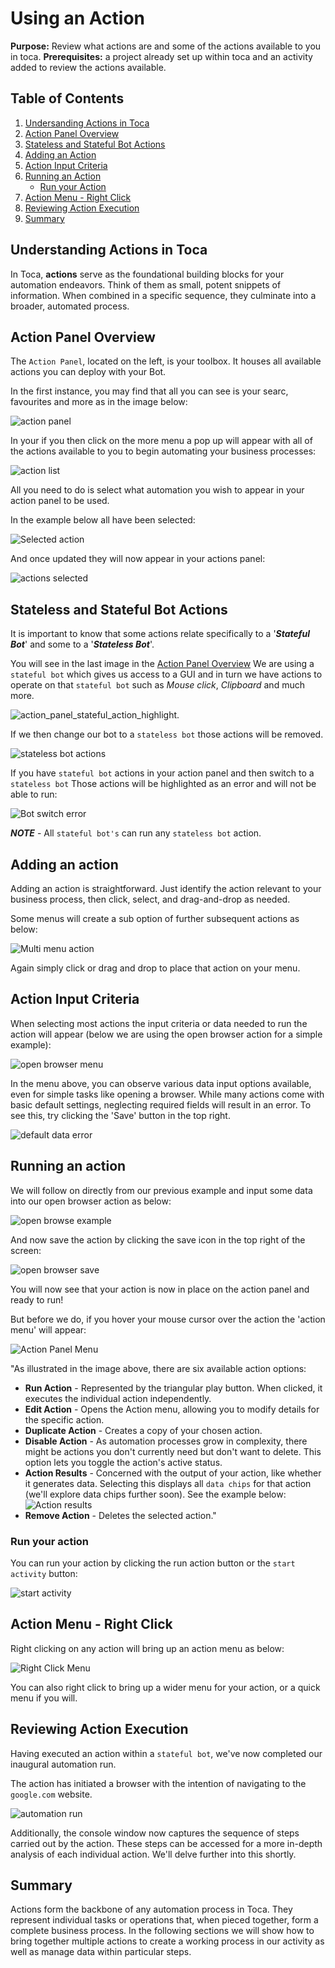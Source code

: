 # Using an Action

**Purpose:** Review what actions are and some of the actions available to you in toca.
**Prerequisites:** a project already set up within toca and an activity added to review the actions available.

## Table of Contents

1. [Undersanding Actions in Toca](#understanding-actions-in-toca)
2. [Action Panel Overview](#action-panel-overview)
3. [Stateless and Stateful Bot Actions](#stateless-and-stateful-bot-actions)
4. [Adding an Action](#adding-an-action)
5. [Action Input Criteria](#action-input-criteria)
6. [Running an Action](#running-an-action)
    * [Run your Action](#run-your-action)
7. [Action Menu - Right Click](#action-menu---right-click)
8. [Reviewing Action Execution](#reviewing-action-execution)
9. [Summary](#summary)

## Understanding Actions in Toca

In Toca, **actions** serve as the foundational building blocks for your automation endeavors. Think of them as small, potent snippets of information. When combined in a specific sequence, they culminate into a broader, automated process.

## Action Panel Overview

The `Action Panel`, located on the left, is your toolbox. It houses all available actions you can deploy with your Bot.

In the first instance, you may find that all you can see is your searc, favourites and more as in the image below:

![action panel](img/action_panel_highlight.png)

In your if you then click on the more menu a pop up will appear with all of the actions available to you to begin automating your business processes:

![action list](img/action_list.png)

All you need to do is select what automation you wish to appear in your action panel to be used.

In the example below all have been selected:

![Selected action](img/action_panel_selected.png)

And once updated they will now appear in your actions panel:

![actions selected](img/actions_highlighted_in_action_panel.png)

## Stateless and Stateful Bot Actions

It is important to know that some actions relate specifically to a '***Stateful Bot***' and some to a '***Stateless Bot***'.

You will see in the last image in the [Action Panel Overview](#action-panel-overview) We are using a `stateful bot` which gives us access to a GUI and in turn we have actions to operate on that `stateful bot` such as *Mouse click*, *Clipboard* and much more.

![action_panel_stateful_action_highlight](img/action_panel_stateful_action_highlight.png).

If we then change our bot to a `stateless bot` those actions will be removed.

![stateless bot actions](img/stateless_bot_actions.png)

If you have `stateful bot` actions in your action panel and then switch to a `stateless bot` Those actions will be highlighted as an error and will not be able to run:

![Bot switch error](img/stateful_bot_switch_error.png)

***NOTE*** - All `stateful bot's` can run any `stateless bot` action.

## Adding an action

Adding an action is straightforward. Just identify the action relevant to your business process, then click, select, and drag-and-drop as needed.

Some menus will create a sub option of further subsequent actions as below:

![Multi menu action](img/multi_menu_action.png)

Again simply click or drag and drop to place that action on your menu.

## Action Input Criteria

When selecting most actions the input criteria or data needed to run the action will appear (below we are using the open browser action for a simple example):

![open browser menu](img/open_browser_menu.png)

In the menu above, you can observe various data input options available, even for simple tasks like opening a browser. While many actions come with basic default settings, neglecting required fields will result in an error. To see this, try clicking the 'Save' button in the top right.

![default data error](img/default_data_error.png)

## Running an action

We will follow on directly from our previous example and input some data into our open browser action as below:

![open browse example](img/open_browser_example.png)

And now save the action by clicking the save icon in the top right of the screen:

![open browser save](img/open_browser_save.png)

You will now see that your action is now in place on the action panel and ready to run!

But before we do, if you hover your mouse cursor over the action the 'action menu' will appear:

![Action Panel Menu](img/action_panel_menu.png)

"As illustrated in the image above, there are six available action options:

* **Run Action** - Represented by the triangular play button. When clicked, it executes the individual action independently.
* **Edit Action** - Opens the Action menu, allowing you to modify details for the specific action.
* **Duplicate Action** - Creates a copy of your chosen action.
* **Disable Action** - As automation processes grow in complexity, there might be actions you don't currently need but don't want to delete. This option lets you toggle the action's active status.
* **Action Results** - Concerned with the output of your action, like whether it generates data. Selecting this displays all `data chips` for that action (we'll explore data chips further soon). See the example below:
![Action results](img/action_results_example.png)
* **Remove Action** - Deletes the selected action."

### Run your action

You can run your action by clicking the run action button or the `start activity` button:

![start activity](img/start_activity.png)

## Action Menu - Right Click

Right clicking on any action will bring up an action menu as below:

![Right Click Menu](img/right_click_menu.png)

You can also right click to bring up a wider menu for your action, or a quick menu if you will.

## Reviewing Action Execution

Having executed an action within a `stateful bot`, we've now completed our inaugural automation run.

The action has initiated a browser with the intention of navigating to the `google.com` website.

![automation run](img/auto_run_complete.png)

Additionally, the console window now captures the sequence of steps carried out by the action. These steps can be accessed for a more in-depth analysis of each individual action. We'll delve further into this shortly.

## Summary

Actions form the backbone of any automation process in Toca. They represent individual tasks or operations that, when pieced together, form a complete business process. In the following sections we will show how to bring together multiple actions to create a working process in our activity as well as manage data within particular steps.
